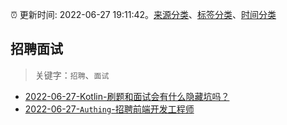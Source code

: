 :alarm_clock: 更新时间: 2022-06-27 19:11:42。[来源分类](../README.md)、[标签分类](../TAGS.md)、[时间分类](../TIMELINE.md)

## 招聘面试


> 关键字：`招聘`、`面试`



- [2022-06-27-Kotlin-刷题和面试会有什么隐藏坑吗？](https://www.v2ex.com/t/862590) 
- [2022-06-27-`Authing`-招聘前端开发工程师](https://www.v2ex.com/t/862571) 